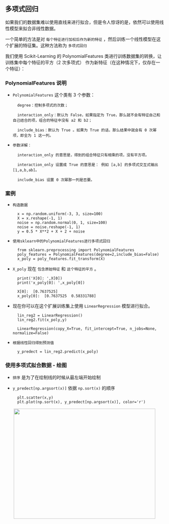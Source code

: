 ## 多项式回归

如果我们的数据集难以使用直线来进行拟合，但是令人惊讶的是，依然可以使用线性模型来拟合非线性数据。

一个简单的方法是对 `每个特征进行加权后作为新的特征` ，然后训练一个线性模型在这个扩展的特征集。这种方法称为 `多项式回归`

我们使用 Scikit-Learning 的	PolynomialFeatures	类进行训练数据集的转换，让训练集中每个特征的平方（2	次多项式） 作为新特征（在这种情况下，仅存在一个特征）：

### PolynomialFeatures 说明

* `PolynomialFeatures` 这个类有 3 个参数：

        degree：控制多项式的次数；

        interaction_only：默认为 False，如果指定为 True，那么就不会有特征自己和自己结合的项，组合的特征中没有 a2 和 b2；

        include_bias：默认为 True 。如果为 True 的话，那么结果中就会有 0 次幂项，即全为 1 这一列。

* `参数详解：`

        interaction_only 的意思是，得到的组合特征只有相乘的项，没有平方项。

        interaction_only 设置成 True 的意思是： 例如 [a,b] 的多项式交互式输出 [1,a,b,ab]。

        include_bias 设置 0 次幂那一列是否要。


### 案例

* `构造数据`

        x = np.random.uniform(-3, 3, size=100)
        X = x.reshape(-1, 1)
        noise = np.random.normal(0, 1, size=100)
        noise = noise.reshape(-1, 1)
        y = 0.5 * X**2 + X + 2 + noise


* `使用sklearn中的PolynomialFeatures进行多项式回归`

        from sklearn.preprocessing import PolynomialFeatures
        poly_features = PolynomialFeatures(degree=2,include_bias=False)
        x_poly = poly_features.fit_transform(X)

* `X_poly` 现在 `包含原始特征` 和 `这个特征的平方` 。

        print('X[0]: ',X[0])
        print('x_poly[0]: ',x_poly[0])

        X[0]:  [0.7637525]
        x_poly[0]:  [0.7637525  0.58331788]

* 现在你可以在这个扩展训练集上使用 `LinearRegression` 模型进行拟合。

        lin_reg2 = LinearRegression()
        lin_reg2.fit(x_poly,y)
        
        LinearRegression(copy_X=True, fit_intercept=True, n_jobs=None, normalize=False) 

* `根据线性回归得到预测值`

        y_predect = lin_reg2.predict(x_poly)


### 使用多项式拟合数据 - 绘图
    
* `排序` 是为了在绘制线的时候从最左端开始绘制

* `y_predect[np.argsort(x)]` 依据 `np.sort(x)` 的顺序

        plt.scatter(x,y)
        plt.plot(np.sort(x), y_predect[np.argsort(x)], color='r')

<div align=center><img width="450" height="350" src="https://raw.githubusercontent.com/OneStepAndTwoSteps/Data_Analysis_notes/master/static/%E6%9C%BA%E5%99%A8%E5%AD%A6%E4%B9%A0/%E6%95%B0%E6%8D%AE%E5%88%86%E6%9E%90%E7%AE%97%E6%B3%95/1.jpg"/></div>

